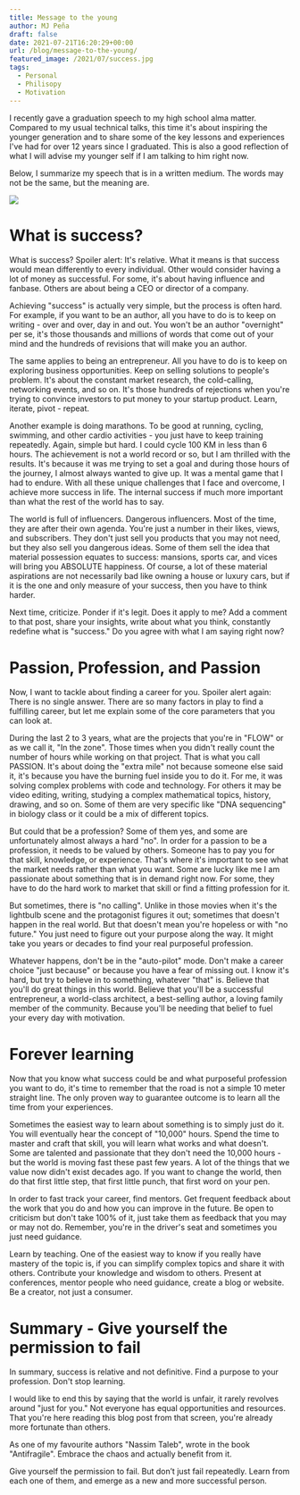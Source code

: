 ```yaml
---
title: Message to the young
author: MJ Peña
draft: false
date: 2021-07-21T16:20:29+00:00
url: /blog/message-to-the-young/
featured_image: /2021/07/success.jpg
tags:
  - Personal
  - Philisopy
  - Motivation
---
```

I recently gave a graduation speech to my high school alma matter. Compared to my usual technical talks, this time it's about inspiring the younger generation and to share some of the key lessons and experiences I've had for over 12 years since I graduated. This is also a good reflection of what I will advise my younger self if I am talking to him right now.

Below, I summarize my speech that is in a written medium. The words may not be the same, but the meaning are. 

![](/2021/07/success.jpg)

# What is success?

What is success? Spoiler alert: It's relative. What it means is that success would mean differently to every individual. Other would consider having a lot of money as successful. For some, it's about having influence and fanbase. Others are about being a CEO or director of a company. 

Achieving "success" is actually very simple, but the process is often hard. For example, if you want to be an author, all you have to do is to keep on writing - over and over, day in and out. You won't be an author "overnight" per se, it's those thousands and millions of words that come out of your mind and the hundreds of revisions that will make you an author.

The same applies to being an entrepreneur. All you have to do is to keep on exploring business opportunities. Keep on selling solutions to people's problem. It's about the constant market research, the cold-calling, networking events, and so on. It's those hundreds of rejections when you're trying to convince investors to put money to your startup product. Learn, iterate, pivot - repeat.

Another example is doing marathons. To be good at running, cycling, swimming, and other cardio activities - you just have to keep training repeatedly. Again, simple but hard. I could cycle 100 KM in less than 6 hours. The achievement is not a world record or so, but I am thrilled with the results. It's because it was me trying to set a goal and during those hours of the journey, I almost always wanted to give up. It was a mental game that I had to endure. With all these unique challenges that I face and overcome, I achieve more success in life. The internal success if much more important than what the rest of the world has to say.

The world is full of influencers. Dangerous influencers. Most of the time, they are after their own agenda. You're just a number in their likes, views, and subscribers. They don't just sell you products that you may not need, but they also sell you dangerous ideas. Some of them sell the idea that material possession equates to success: mansions, sports car, and vices will bring you ABSOLUTE happiness. Of course, a lot of these material aspirations are not necessarily bad like owning a house or luxury cars, but if it is the one and only measure of your success, then you have to think harder. 

Next time, criticize. Ponder if it's legit. Does it apply to me? Add a comment to that post, share your insights, write about what you think, constantly redefine what is "success." Do you agree with what I am saying right now?

# Passion, Profession, and Passion

Now, I want to tackle about finding a career for you. Spoiler alert again: There is no single answer. There are so many factors in play to find a fulfilling career, but let me explain some of the core parameters that you can look at.

During the last 2 to 3 years, what are the projects that you're in "FLOW" or as we call it, "In the zone". Those times when you didn't really count the number of hours while working on that project. That is what you call PASSION. It's about doing the "extra mile" not because someone else said it, it's because you have the burning fuel inside you to do it. For me, it was solving complex problems with code and technology. For others it may be video editing, writing, studying a complex mathematical topics, history, drawing, and so on. Some of them are very specific like "DNA sequencing" in biology class or it could be a mix of different topics.

But could that be a profession? Some of them yes, and some are unfortunately almost always a hard "no". In order for a passion to be a profession, it needs to be valued by others. Someone has to pay you for that skill, knowledge, or experience. That's where it's important to see what the market needs rather than what you want. Some are lucky like me I am passionate about something that is in demand right now. For some, they have to do the hard work to market that skill or find a fitting profession for it.

But sometimes, there is "no calling". Unlike in those movies when it's the lightbulb scene and the protagonist figures it out; sometimes that doesn't happen in the real world. But that doesn't mean you're hopeless or with "no future." You just need to figure out your purpose along the way. It might take you years or decades to find your real purposeful profession. 

Whatever happens, don't be in the "auto-pilot" mode. Don't make a career choice "just because" or because you have a fear of missing out. I know it's hard, but try to believe in to something, whatever "that" is. Believe that you'll do great things in this world. Believe that you'll be a successful entrepreneur, a world-class architect, a best-selling author, a loving family member of the community. Because you'll be needing that belief to fuel your every day with motivation.

# Forever learning

Now that you know what success could be and what purposeful profession you want to do, it's time to remember that the road is not a simple 10 meter straight line. The only proven way to guarantee outcome is to learn all the time from your experiences.

Sometimes the easiest way to learn about something is to simply just do it. You will eventually hear the concept of "10,000" hours. Spend the time to master and craft that skill, you will learn what works and what doesn't. Some are talented and passionate that they don't need the 10,000 hours - but the world is moving fast these past few years. A lot of the things that we value now didn't exist decades ago. If you want to change the world, then do that first little step, that first little punch, that first word on your pen.

In order to fast track your career, find mentors. Get frequent feedback about the work that you do and how you can improve in the future. Be open to criticism but don't take 100% of it, just take them as feedback that you may or may not do. Remember, you're in the driver's seat and sometimes you just need guidance.

Learn by teaching. One of the easiest way to know if you really have mastery of the topic is, if you can simplify complex topics and share it with others. Contribute your knowledge and wisdom to others. Present at conferences, mentor people who need guidance, create a blog or website. Be a creator, not just a consumer.

# Summary - Give yourself the permission to fail

In summary, success is relative and not definitive. Find a purpose to your profession. Don't stop learning.

I would like to end this by saying that the world is unfair, it rarely revolves around "just for you." Not everyone has equal opportunities and resources. That you're here reading this blog post from that screen, you're already more fortunate than others.

As one of my favourite authors "Nassim Taleb", wrote in the book "Antifragile". Embrace the chaos and actually benefit from it. 

Give yourself the permission to fail. But don’t just fail repeatedly. Learn from each one of them, and emerge as a new and more successful person.
